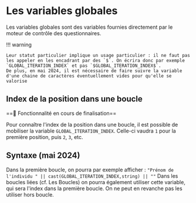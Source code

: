 # Les variables globales

Les variables globales sont des variables fournies directement par le moteur de contrôle des questionnaires.

!!! warning

    Leur statut particulier implique un usage particulier : il ne faut pas les appeler en les encadrant par des `$`. On écrira donc par exemple `GLOBAL_ITERATION_INDEX` et pas `$GLOBAL_ITERATION_INDEX$`. 
    De plus, en mai 2024, il est nécessaire de faire suivre la variable d'une chaine de caractères éventuellement vides pour qu'elle se valorise

## Index de la position dans une boucle

==:test_tube: Fonctionnalité en cours de finalisation==

Pour connaître l'index de la position dans une boucle, il est possible de mobiliser la variable `GLOBAL_ITERATION_INDEX`. Celle-ci vaudra `1` pour la première position, puis `2`, `3`, etc.

## Syntaxe (mai 2024)

Dans la première boucle, on pourra par exemple afficher :
`
"Prénom de l'individu " || cast(GLOBAL_ITERATION_INDEX,string) || ""
`
Dans les boucles liées (cf. Les Boucles) on pourra également utiliser cette variable, qui sera l'index dans la première boucle.
On ne peut en revanche pas les utiliser hors boucle.
